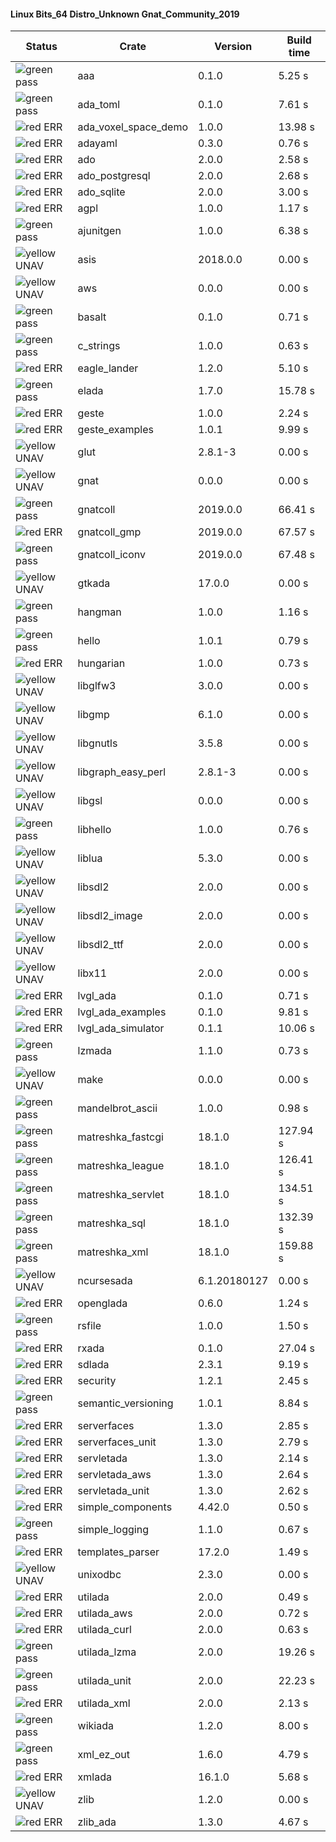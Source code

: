 #### Linux Bits_64 Distro_Unknown Gnat_Community_2019

| Status | Crate | Version | Build time |
| --- | --- | --- | --- |
|![green](https://placehold.it/8/00aa00/000000?text=+) pass | aaa | 0.1.0 |  5.25 s |
|![green](https://placehold.it/8/00aa00/000000?text=+) pass | ada_toml | 0.1.0 |  7.61 s |
|![red](https://placehold.it/8/ff0000/000000?text=+) ERR  | ada_voxel_space_demo | 1.0.0 |  13.98 s |
|![red](https://placehold.it/8/ff0000/000000?text=+) ERR  | adayaml | 0.3.0 |  0.76 s |
|![red](https://placehold.it/8/ff0000/000000?text=+) ERR  | ado | 2.0.0 |  2.58 s |
|![red](https://placehold.it/8/ff0000/000000?text=+) ERR  | ado_postgresql | 2.0.0 |  2.68 s |
|![red](https://placehold.it/8/ff0000/000000?text=+) ERR  | ado_sqlite | 2.0.0 |  3.00 s |
|![red](https://placehold.it/8/ff0000/000000?text=+) ERR  | agpl | 1.0.0 |  1.17 s |
|![green](https://placehold.it/8/00aa00/000000?text=+) pass | ajunitgen | 1.0.0 |  6.38 s |
|![yellow](https://placehold.it/8/ffbb00/000000?text=+) UNAV | asis | 2018.0.0 |  0.00 s |
|![yellow](https://placehold.it/8/ffbb00/000000?text=+) UNAV | aws | 0.0.0 |  0.00 s |
|![green](https://placehold.it/8/00aa00/000000?text=+) pass | basalt | 0.1.0 |  0.71 s |
|![green](https://placehold.it/8/00aa00/000000?text=+) pass | c_strings | 1.0.0 |  0.63 s |
|![red](https://placehold.it/8/ff0000/000000?text=+) ERR  | eagle_lander | 1.2.0 |  5.10 s |
|![green](https://placehold.it/8/00aa00/000000?text=+) pass | elada | 1.7.0 |  15.78 s |
|![red](https://placehold.it/8/ff0000/000000?text=+) ERR  | geste | 1.0.0 |  2.24 s |
|![red](https://placehold.it/8/ff0000/000000?text=+) ERR  | geste_examples | 1.0.1 |  9.99 s |
|![yellow](https://placehold.it/8/ffbb00/000000?text=+) UNAV | glut | 2.8.1-3 |  0.00 s |
|![yellow](https://placehold.it/8/ffbb00/000000?text=+) UNAV | gnat | 0.0.0 |  0.00 s |
|![green](https://placehold.it/8/00aa00/000000?text=+) pass | gnatcoll | 2019.0.0 |  66.41 s |
|![red](https://placehold.it/8/ff0000/000000?text=+) ERR  | gnatcoll_gmp | 2019.0.0 |  67.57 s |
|![green](https://placehold.it/8/00aa00/000000?text=+) pass | gnatcoll_iconv | 2019.0.0 |  67.48 s |
|![yellow](https://placehold.it/8/ffbb00/000000?text=+) UNAV | gtkada | 17.0.0 |  0.00 s |
|![green](https://placehold.it/8/00aa00/000000?text=+) pass | hangman | 1.0.0 |  1.16 s |
|![green](https://placehold.it/8/00aa00/000000?text=+) pass | hello | 1.0.1 |  0.79 s |
|![red](https://placehold.it/8/ff0000/000000?text=+) ERR  | hungarian | 1.0.0 |  0.73 s |
|![yellow](https://placehold.it/8/ffbb00/000000?text=+) UNAV | libglfw3 | 3.0.0 |  0.00 s |
|![yellow](https://placehold.it/8/ffbb00/000000?text=+) UNAV | libgmp | 6.1.0 |  0.00 s |
|![yellow](https://placehold.it/8/ffbb00/000000?text=+) UNAV | libgnutls | 3.5.8 |  0.00 s |
|![yellow](https://placehold.it/8/ffbb00/000000?text=+) UNAV | libgraph_easy_perl | 2.8.1-3 |  0.00 s |
|![yellow](https://placehold.it/8/ffbb00/000000?text=+) UNAV | libgsl | 0.0.0 |  0.00 s |
|![green](https://placehold.it/8/00aa00/000000?text=+) pass | libhello | 1.0.0 |  0.76 s |
|![yellow](https://placehold.it/8/ffbb00/000000?text=+) UNAV | liblua | 5.3.0 |  0.00 s |
|![yellow](https://placehold.it/8/ffbb00/000000?text=+) UNAV | libsdl2 | 2.0.0 |  0.00 s |
|![yellow](https://placehold.it/8/ffbb00/000000?text=+) UNAV | libsdl2_image | 2.0.0 |  0.00 s |
|![yellow](https://placehold.it/8/ffbb00/000000?text=+) UNAV | libsdl2_ttf | 2.0.0 |  0.00 s |
|![yellow](https://placehold.it/8/ffbb00/000000?text=+) UNAV | libx11 | 2.0.0 |  0.00 s |
|![red](https://placehold.it/8/ff0000/000000?text=+) ERR  | lvgl_ada | 0.1.0 |  0.71 s |
|![red](https://placehold.it/8/ff0000/000000?text=+) ERR  | lvgl_ada_examples | 0.1.0 |  9.81 s |
|![red](https://placehold.it/8/ff0000/000000?text=+) ERR  | lvgl_ada_simulator | 0.1.1 |  10.06 s |
|![green](https://placehold.it/8/00aa00/000000?text=+) pass | lzmada | 1.1.0 |  0.73 s |
|![yellow](https://placehold.it/8/ffbb00/000000?text=+) UNAV | make | 0.0.0 |  0.00 s |
|![green](https://placehold.it/8/00aa00/000000?text=+) pass | mandelbrot_ascii | 1.0.0 |  0.98 s |
|![green](https://placehold.it/8/00aa00/000000?text=+) pass | matreshka_fastcgi | 18.1.0 |  127.94 s |
|![green](https://placehold.it/8/00aa00/000000?text=+) pass | matreshka_league | 18.1.0 |  126.41 s |
|![green](https://placehold.it/8/00aa00/000000?text=+) pass | matreshka_servlet | 18.1.0 |  134.51 s |
|![green](https://placehold.it/8/00aa00/000000?text=+) pass | matreshka_sql | 18.1.0 |  132.39 s |
|![green](https://placehold.it/8/00aa00/000000?text=+) pass | matreshka_xml | 18.1.0 |  159.88 s |
|![yellow](https://placehold.it/8/ffbb00/000000?text=+) UNAV | ncursesada | 6.1.20180127 |  0.00 s |
|![red](https://placehold.it/8/ff0000/000000?text=+) ERR  | openglada | 0.6.0 |  1.24 s |
|![green](https://placehold.it/8/00aa00/000000?text=+) pass | rsfile | 1.0.0 |  1.50 s |
|![red](https://placehold.it/8/ff0000/000000?text=+) ERR  | rxada | 0.1.0 |  27.04 s |
|![red](https://placehold.it/8/ff0000/000000?text=+) ERR  | sdlada | 2.3.1 |  9.19 s |
|![red](https://placehold.it/8/ff0000/000000?text=+) ERR  | security | 1.2.1 |  2.45 s |
|![green](https://placehold.it/8/00aa00/000000?text=+) pass | semantic_versioning | 1.0.1 |  8.84 s |
|![red](https://placehold.it/8/ff0000/000000?text=+) ERR  | serverfaces | 1.3.0 |  2.85 s |
|![red](https://placehold.it/8/ff0000/000000?text=+) ERR  | serverfaces_unit | 1.3.0 |  2.79 s |
|![red](https://placehold.it/8/ff0000/000000?text=+) ERR  | servletada | 1.3.0 |  2.14 s |
|![red](https://placehold.it/8/ff0000/000000?text=+) ERR  | servletada_aws | 1.3.0 |  2.64 s |
|![red](https://placehold.it/8/ff0000/000000?text=+) ERR  | servletada_unit | 1.3.0 |  2.62 s |
|![red](https://placehold.it/8/ff0000/000000?text=+) ERR  | simple_components | 4.42.0 |  0.50 s |
|![green](https://placehold.it/8/00aa00/000000?text=+) pass | simple_logging | 1.1.0 |  0.67 s |
|![red](https://placehold.it/8/ff0000/000000?text=+) ERR  | templates_parser | 17.2.0 |  1.49 s |
|![yellow](https://placehold.it/8/ffbb00/000000?text=+) UNAV | unixodbc | 2.3.0 |  0.00 s |
|![red](https://placehold.it/8/ff0000/000000?text=+) ERR  | utilada | 2.0.0 |  0.49 s |
|![red](https://placehold.it/8/ff0000/000000?text=+) ERR  | utilada_aws | 2.0.0 |  0.72 s |
|![red](https://placehold.it/8/ff0000/000000?text=+) ERR  | utilada_curl | 2.0.0 |  0.63 s |
|![green](https://placehold.it/8/00aa00/000000?text=+) pass | utilada_lzma | 2.0.0 |  19.26 s |
|![green](https://placehold.it/8/00aa00/000000?text=+) pass | utilada_unit | 2.0.0 |  22.23 s |
|![red](https://placehold.it/8/ff0000/000000?text=+) ERR  | utilada_xml | 2.0.0 |  2.13 s |
|![green](https://placehold.it/8/00aa00/000000?text=+) pass | wikiada | 1.2.0 |  8.00 s |
|![green](https://placehold.it/8/00aa00/000000?text=+) pass | xml_ez_out | 1.6.0 |  4.79 s |
|![red](https://placehold.it/8/ff0000/000000?text=+) ERR  | xmlada | 16.1.0 |  5.68 s |
|![yellow](https://placehold.it/8/ffbb00/000000?text=+) UNAV | zlib | 1.2.0 |  0.00 s |
|![red](https://placehold.it/8/ff0000/000000?text=+) ERR  | zlib_ada | 1.3.0 |  4.67 s |
